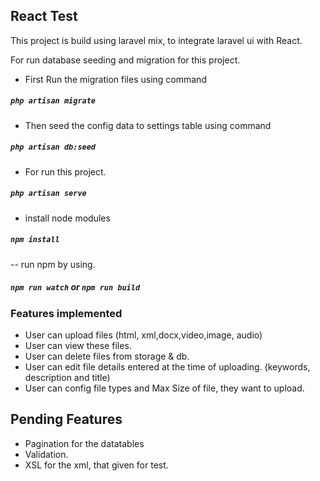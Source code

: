
## React Test

This project is build using laravel mix, to integrate laravel ui with React.

For run database seeding and migration for this project.

- First Run the migration files using command 
##### `php artisan migrate`

- Then seed the config data to settings table using command
##### `php artisan db:seed`        

- For run this project.
##### `php artisan serve`
- install node modules
##### `npm install`
-- run npm by using.
##### `npm run watch` or `npm run build`


### Features implemented

- User can upload files (html, xml,docx,video,image, audio)
- User can view these files.
- User can delete files from storage & db.
- User can edit file details entered at the time of uploading. (keywords, description and title)
- User can config file types and Max Size of file, they want to upload.

## Pending Features

- Pagination for the datatables
- Validation.
- XSL for the xml, that given for test.
